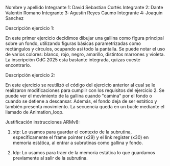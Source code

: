 Nombre y apellido 
Integrante 1: David Sebastian Cortés
Integrante 2: Dante Valentin Romano
Integrante 3: Agustin Reyes Caumo
Integrante 4: Joaquin Sanchez


Descripción ejercicio 1: 

En este primer ejercicio decidimos dibujar una gallina como figura principal sobre un fondo, utilizando figuras básicas parametrizadas como rectángulos y círculos, ocupando asi todo la pantalla. Se puede notar el uso de  varios colores: blanco, rojo, negro, amarillo, distintos marrones y violeta. La inscripción OdC 2025 esta bastante integrada, quizas cueste encontrarlo. 

Descripción ejercicio 2:

En este ejercicio se reutilizó el código del ejercicio anterior al cual se le realizaron modificaciones para cumplir con los requisitos del ejercicio 2. Se puede ver el movimiento de la gallina cuando "camina" por el fondo o cuando se detiene a descansar. Además, el fondo deja de ser estático y también presenta movimiento. La secuencia queda en un bucle mediante el llamado de Animation_loop.


Justificación instrucciones ARMv8:

1. stp: Lo usamos para guardar el contexto de la subrutina, específicamente el frame pointer (x29) y el link register (x30) en memoria estática, al entrar a subrutinas como gallina y fondo.
    
2. ldp: Lo usamos para traer de la memoria estática lo que guardamos previamente al salir de la subrutina.
